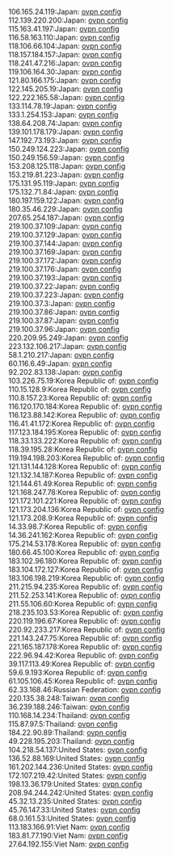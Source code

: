 106.165.24.119:Japan: [ovpn config](vpn/106_165_24_119.ovpn)  
112.139.220.200:Japan: [ovpn config](vpn/112_139_220_200.ovpn)  
115.163.41.197:Japan: [ovpn config](vpn/115_163_41_197.ovpn)  
116.58.163.110:Japan: [ovpn config](vpn/116_58_163_110.ovpn)  
118.106.66.104:Japan: [ovpn config](vpn/118_106_66_104.ovpn)  
118.157.184.157:Japan: [ovpn config](vpn/118_157_184_157.ovpn)  
118.241.47.216:Japan: [ovpn config](vpn/118_241_47_216.ovpn)  
119.106.164.30:Japan: [ovpn config](vpn/119_106_164_30.ovpn)  
121.80.166.175:Japan: [ovpn config](vpn/121_80_166_175.ovpn)  
122.145.205.19:Japan: [ovpn config](vpn/122_145_205_19.ovpn)  
122.222.165.58:Japan: [ovpn config](vpn/122_222_165_58.ovpn)  
133.114.78.19:Japan: [ovpn config](vpn/133_114_78_19.ovpn)  
133.1.254.153:Japan: [ovpn config](vpn/133_1_254_153.ovpn)  
138.64.208.74:Japan: [ovpn config](vpn/138_64_208_74.ovpn)  
139.101.178.179:Japan: [ovpn config](vpn/139_101_178_179.ovpn)  
147.192.73.193:Japan: [ovpn config](vpn/147_192_73_193.ovpn)  
150.249.124.223:Japan: [ovpn config](vpn/150_249_124_223.ovpn)  
150.249.156.59:Japan: [ovpn config](vpn/150_249_156_59.ovpn)  
153.208.125.118:Japan: [ovpn config](vpn/153_208_125_118.ovpn)  
153.219.81.223:Japan: [ovpn config](vpn/153_219_81_223.ovpn)  
175.131.95.119:Japan: [ovpn config](vpn/175_131_95_119.ovpn)  
175.132.71.84:Japan: [ovpn config](vpn/175_132_71_84.ovpn)  
180.197.159.122:Japan: [ovpn config](vpn/180_197_159_122.ovpn)  
180.35.46.229:Japan: [ovpn config](vpn/180_35_46_229.ovpn)  
207.65.254.187:Japan: [ovpn config](vpn/207_65_254_187.ovpn)  
219.100.37.109:Japan: [ovpn config](vpn/219_100_37_109.ovpn)  
219.100.37.129:Japan: [ovpn config](vpn/219_100_37_129.ovpn)  
219.100.37.144:Japan: [ovpn config](vpn/219_100_37_144.ovpn)  
219.100.37.169:Japan: [ovpn config](vpn/219_100_37_169.ovpn)  
219.100.37.172:Japan: [ovpn config](vpn/219_100_37_172.ovpn)  
219.100.37.176:Japan: [ovpn config](vpn/219_100_37_176.ovpn)  
219.100.37.193:Japan: [ovpn config](vpn/219_100_37_193.ovpn)  
219.100.37.22:Japan: [ovpn config](vpn/219_100_37_22.ovpn)  
219.100.37.223:Japan: [ovpn config](vpn/219_100_37_223.ovpn)  
219.100.37.3:Japan: [ovpn config](vpn/219_100_37_3.ovpn)  
219.100.37.86:Japan: [ovpn config](vpn/219_100_37_86.ovpn)  
219.100.37.87:Japan: [ovpn config](vpn/219_100_37_87.ovpn)  
219.100.37.96:Japan: [ovpn config](vpn/219_100_37_96.ovpn)  
220.209.95.249:Japan: [ovpn config](vpn/220_209_95_249.ovpn)  
223.132.106.217:Japan: [ovpn config](vpn/223_132_106_217.ovpn)  
58.1.210.217:Japan: [ovpn config](vpn/58_1_210_217.ovpn)  
60.116.6.49:Japan: [ovpn config](vpn/60_116_6_49.ovpn)  
92.202.83.138:Japan: [ovpn config](vpn/92_202_83_138.ovpn)  
103.226.75.19:Korea Republic of: [ovpn config](vpn/103_226_75_19.ovpn)  
110.15.128.9:Korea Republic of: [ovpn config](vpn/110_15_128_9.ovpn)  
110.8.157.23:Korea Republic of: [ovpn config](vpn/110_8_157_23.ovpn)  
116.120.170.184:Korea Republic of: [ovpn config](vpn/116_120_170_184.ovpn)  
116.123.88.142:Korea Republic of: [ovpn config](vpn/116_123_88_142.ovpn)  
116.41.41.172:Korea Republic of: [ovpn config](vpn/116_41_41_172.ovpn)  
117.123.184.195:Korea Republic of: [ovpn config](vpn/117_123_184_195.ovpn)  
118.33.133.222:Korea Republic of: [ovpn config](vpn/118_33_133_222.ovpn)  
118.39.195.28:Korea Republic of: [ovpn config](vpn/118_39_195_28.ovpn)  
119.194.198.203:Korea Republic of: [ovpn config](vpn/119_194_198_203.ovpn)  
121.131.144.128:Korea Republic of: [ovpn config](vpn/121_131_144_128.ovpn)  
121.132.14.187:Korea Republic of: [ovpn config](vpn/121_132_14_187.ovpn)  
121.144.61.49:Korea Republic of: [ovpn config](vpn/121_144_61_49.ovpn)  
121.168.247.78:Korea Republic of: [ovpn config](vpn/121_168_247_78.ovpn)  
121.172.101.221:Korea Republic of: [ovpn config](vpn/121_172_101_221.ovpn)  
121.173.204.136:Korea Republic of: [ovpn config](vpn/121_173_204_136.ovpn)  
121.173.208.9:Korea Republic of: [ovpn config](vpn/121_173_208_9.ovpn)  
14.33.98.7:Korea Republic of: [ovpn config](vpn/14_33_98_7.ovpn)  
14.36.241.162:Korea Republic of: [ovpn config](vpn/14_36_241_162.ovpn)  
175.214.53.178:Korea Republic of: [ovpn config](vpn/175_214_53_178.ovpn)  
180.66.45.100:Korea Republic of: [ovpn config](vpn/180_66_45_100.ovpn)  
183.102.96.180:Korea Republic of: [ovpn config](vpn/183_102_96_180.ovpn)  
183.104.172.127:Korea Republic of: [ovpn config](vpn/183_104_172_127.ovpn)  
183.106.198.219:Korea Republic of: [ovpn config](vpn/183_106_198_219.ovpn)  
211.215.94.235:Korea Republic of: [ovpn config](vpn/211_215_94_235.ovpn)  
211.52.253.141:Korea Republic of: [ovpn config](vpn/211_52_253_141.ovpn)  
211.55.106.60:Korea Republic of: [ovpn config](vpn/211_55_106_60.ovpn)  
218.235.103.53:Korea Republic of: [ovpn config](vpn/218_235_103_53.ovpn)  
220.119.196.67:Korea Republic of: [ovpn config](vpn/220_119_196_67.ovpn)  
220.92.233.217:Korea Republic of: [ovpn config](vpn/220_92_233_217.ovpn)  
221.143.247.75:Korea Republic of: [ovpn config](vpn/221_143_247_75.ovpn)  
221.165.187.178:Korea Republic of: [ovpn config](vpn/221_165_187_178.ovpn)  
222.96.94.42:Korea Republic of: [ovpn config](vpn/222_96_94_42.ovpn)  
39.117.113.49:Korea Republic of: [ovpn config](vpn/39_117_113_49.ovpn)  
59.6.9.193:Korea Republic of: [ovpn config](vpn/59_6_9_193.ovpn)  
61.105.106.45:Korea Republic of: [ovpn config](vpn/61_105_106_45.ovpn)  
62.33.168.46:Russian Federation: [ovpn config](vpn/62_33_168_46.ovpn)  
220.135.38.248:Taiwan: [ovpn config](vpn/220_135_38_248.ovpn)  
36.239.188.246:Taiwan: [ovpn config](vpn/36_239_188_246.ovpn)  
110.168.14.234:Thailand: [ovpn config](vpn/110_168_14_234.ovpn)  
115.87.97.5:Thailand: [ovpn config](vpn/115_87_97_5.ovpn)  
184.22.90.89:Thailand: [ovpn config](vpn/184_22_90_89.ovpn)  
49.228.195.203:Thailand: [ovpn config](vpn/49_228_195_203.ovpn)  
104.218.54.137:United States: [ovpn config](vpn/104_218_54_137.ovpn)  
136.52.88.169:United States: [ovpn config](vpn/136_52_88_169.ovpn)  
161.202.144.236:United States: [ovpn config](vpn/161_202_144_236.ovpn)  
172.107.219.42:United States: [ovpn config](vpn/172_107_219_42.ovpn)  
198.13.36.179:United States: [ovpn config](vpn/198_13_36_179.ovpn)  
208.94.244.242:United States: [ovpn config](vpn/208_94_244_242.ovpn)  
45.32.13.235:United States: [ovpn config](vpn/45_32_13_235.ovpn)  
45.76.147.33:United States: [ovpn config](vpn/45_76_147_33.ovpn)  
68.0.161.53:United States: [ovpn config](vpn/68_0_161_53.ovpn)  
113.183.166.91:Viet Nam: [ovpn config](vpn/113_183_166_91.ovpn)  
183.81.77.190:Viet Nam: [ovpn config](vpn/183_81_77_190.ovpn)  
27.64.192.155:Viet Nam: [ovpn config](vpn/27_64_192_155.ovpn)  
